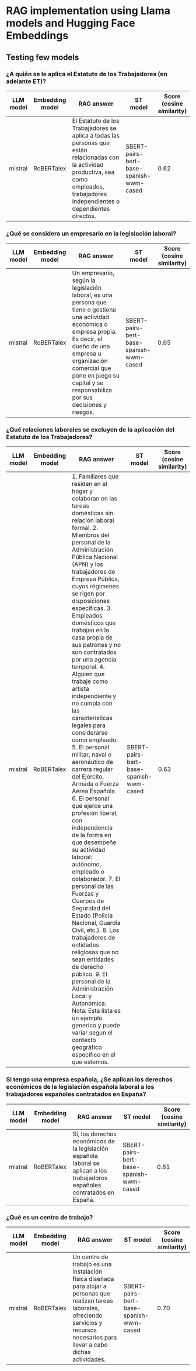 # RAG implementation using Llama models and Hugging Face Embeddings

## Testing few models

### ¿A quién se le aplica el Estatuto de los Trabajadores (en adelante ET)?

| LLM model | Embedding model | RAG answer | ST model | Score (cosine similarity) |
| --------- | --------------- | ---------- | -------- | ------------------------- |
| mistral | RoBERTalex | El Estatuto de los Trabajadores se aplica a todas las personas que están relacionadas con la actividad productiva, sea como empleados, trabajadores independientes o dependientes directos. | SBERT-pairs-bert-base-spanish-wwm-cased | 0.62 |

### ¿Qué se considera un empresario en la legislación laboral?
| LLM model | Embedding model | RAG answer | ST model | Score (cosine similarity) |
| --------- | --------------- | ---------- | -------- | ------------------------- |
| mistral | RoBERTalex | Un empresario, según la legislación laboral, es una persona que tiene o gestiona una actividad económica o empresa propia. Es decir, el dueño de una empresa u organización comercial que pone en juego su capital y se responsabiliza por sus decisiones y riesgos. | SBERT-pairs-bert-base-spanish-wwm-cased | 0.65 |

### ¿Qué relaciones laborales se excluyen de la aplicación del Estatuto de los Trabajadores?
| LLM model | Embedding model | RAG answer | ST model | Score (cosine similarity) |
| --------- | --------------- | ---------- | -------- | ------------------------- |
| mistral | RoBERTalex | 1. Familiares que residen en el hogar y colaboran en las tareas domésticas sin relación laboral formal. 2. Miembros del personal de la Administración Pública Nacional (APN) y los trabajadores de Empresa Pública, cuyos régimenes se rigen por disposiciones específicas. 3. Empleados domésticos que trabajan en la casa propia de sus patrones y no son contratados por una agencia temporal. 4. Alguien que trabaje como artista independiente y no cumpla con las características legales para considerarse como empleado. 5. El personal militar, naval o aeronáutico de carrera regular del Ejército, Armada o Fuerza Aérea Española. 6. El personal que ejerce una profesión liberal, con independencia de la forma en que desempeñe su actividad laboral: autónomo, empleado o colaborador. 7. El personal de las Fuerzas y Cuerpos de Seguridad del Estado (Policía Nacional, Guardia Civil, etc.). 8. Los trabajadores de entidades religiosas que no sean entidades de derecho público. 9. El personal de la Administración Local y Autonómica. Nota: Esta lista es un ejemplo generico y puede variar segun el contexto geográfico especifico en el que estemos. | SBERT-pairs-bert-base-spanish-wwm-cased | 0.63 |

### Si tengo una empresa española, ¿Se aplican los derechos económicos de la legislación española laboral a los trabajadores españoles contratados en España?
| LLM model | Embedding model | RAG answer | ST model | Score (cosine similarity) |
| --------- | --------------- | ---------- | -------- | ------------------------- |
| mistral | RoBERTalex | Sí, los derechos económicos de la legislación española laboral se aplican a los trabajadores españoles contratados en España. | SBERT-pairs-bert-base-spanish-wwm-cased | 0.81 |

### ¿Qué es un centro de trabajo?
| LLM model | Embedding model | RAG answer | ST model | Score (cosine similarity) |
| --------- | --------------- | ---------- | -------- | ------------------------- |
| mistral | RoBERTalex | Un centro de trabajo es una instalación física diseñada para alojar a personas que realizan tareas laborales, ofreciendo servicios y recursos necesarios para llevar a cabo dichas actividades. | SBERT-pairs-bert-base-spanish-wwm-cased | 0.70 |
